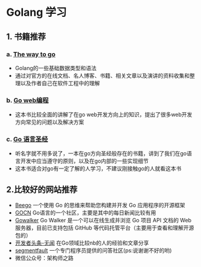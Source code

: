 # Golang 学习
## 1. 书籍推荐
### a. [The way to go](https://github.com/Unknwon/the-way-to-go_ZH_CN)
* Golang的一些基础数据类型和语法
* 通过对官方的在线文档、名人博客、书籍、相关文章以及演讲的资料收集和整理以及作者自己在软件工程中的理解

### b. [Go web编程](https://wizardforcel.gitbooks.io/build-web-application-with-golang/content/)
* 这本书比较全面的讲解了在go web开发方向上的知识，提出了很多web开发方向常见的问题以及解决方案

### c. [Go 语言圣经](https://github.com/golang-china/gopl-zh)
* 听名字就不用多说了，一本在go方向圣经般存在的书籍，讲到了我们在go语言开发中应当遵守的原则，以及在go内部的一些实现细节
* 这本书适合对go有一定了解的人学习，不建议刚接触go的人就看这本书

## 2.比较好的网站推荐
* [Beego](beego.me) 一个使用 Go 的思维来帮助您构建并开发 Go 应用程序的开源框架
* [GOCN](gocn.io) Go语言的一个社区，主要是其中的每日新闻比较有用
* [Gowalker](https://gowalker.org/) Go Walker 是一个可以在线生成并浏览 Go 项目 API 文档的 Web 服务器，目前已支持包括 GitHub 等代码托管平台（主要用于查看和理解开源包的）
* [开发者头条-无闻](https://toutiao.io/subjects/18929) 在Go领域比较nb的人的经验和文章分享
* [segmentfault](segmentfault.com) 一个专门程序员提供的问答社区(ps:说谢谢不好的哟)
* 微信公众号：架构师之路
 

